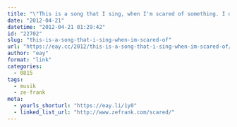 ```yaml
---
title: "\"This is a song that I sing, when I'm scared of something. I don't know why, but I helps me get over it.\""
date: "2012-04-21"
datetime: "2012-04-21 01:29:42"
id: "22702"
slug: "this-is-a-song-that-i-sing-when-im-scared-of"
url: "https://eay.cc/2012/this-is-a-song-that-i-sing-when-im-scared-of/"
author: "eay"
format: "link"
categories:
  - 0815
tags:
  - musik
  - ze-frank
meta:
  - yourls_shorturl: "https://eay.li/1y0"
  - linked_list_url: "http://www.zefrank.com/scared/"
---
```



